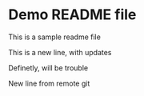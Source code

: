# Demo README file

This is a sample readme file

This is a new line, with updates

Definetly, will be trouble

New line from remote git
